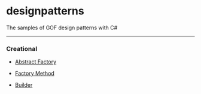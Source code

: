 # designpatterns
The samples of GOF design patterns with C#


----
### Creational

* [Abstract Factory](https://github.com/halukaksoy/designpatterns/tree/master/AbstractFactory)

* [Factory Method](https://github.com/halukaksoy/designpatterns/tree/master/FactoryMethod)

* [Builder](https://github.com/halukaksoy/designpatterns/tree/master/Builder)
